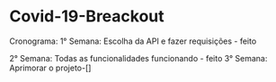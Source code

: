 # Covid-19-Breackout
Cronograma:
1° Semana: Escolha da API e fazer requisições - feito

2° Semana: Todas as funcionalidades funcionando - feito
3° Semana: Aprimorar o projeto-[]
